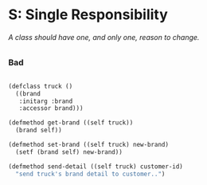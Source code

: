 # S: Single Responsibility

###### A class should have one, and  only one, reason to change.

### Bad

```scheme

(defclass truck ()
  ((brand
   :initarg :brand
   :accessor brand)))

(defmethod get-brand ((self truck))
  (brand self))

(defmethod set-brand ((self truck) new-brand)
  (setf (brand self) new-brand))

(defmethod send-detail ((self truck) customer-id)
  "send truck's brand detail to customer..")

```



